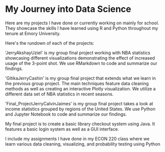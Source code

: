 # My Journey into Data Science 
Here are my projects I have done or currently working on mainly for school.
They showcase the skills I have learned using R and Python throughout my tenure at Emory University.

Here's the rundown of each of the projects:

'JerryAkshayUziel' is my group final project working with NBA statistics showcasing different visualizations demonstrating the effect of increased usage of the 3-point shot. We use RMarkdown to code and summarize our findings. 

'GitikaJerryCashin' is my group final project that extends what we learn in the previous group project. The main techniques feature data cleaning methods as well as creating an interactive Plotly visualization. We utilize a different data set of NBA statistics in recent seasons. 

'Final_ProjectJerryCalvinJaimes' is my group final project takes a look at income statistics grouped by regions of the United States. We use Python and Jupyter Notebook to code and summarize our findings. 

My final project is to create a basic library checkout system using Java. It features a basic login system as well as a GUI interface.

I include my assignments I have done in my ECON 220 class where we learn various data cleaning, visualizing, and probability testing using Python

